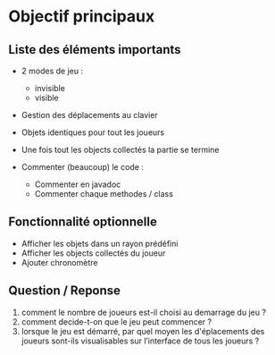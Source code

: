 # Objectif principaux

## Liste des éléments importants
* 2 modes de jeu : 
    * invisible
    * visible
    
* Gestion des déplacements au clavier
* Objets identiques pour tout les joueurs
* Une fois tout les objects collectés la partie se termine
* Commenter (beaucoup) le code :
    * Commenter en javadoc
    * Commenter chaque methodes / class

## Fonctionnalité optionnelle

* Afficher les objets dans un rayon prédéfini
* Afficher les objects collectés du joueur
* Ajouter chronomètre

## Question / Reponse
1. comment le nombre de joueurs est-il choisi au demarrage du jeu ?
1. comment decide-t-on que le jeu peut commencer ?
1. lorsque le jeu est démarré, par quel moyen les d'éplacements des joueurs sont-ils visualisables sur l’interface de tous les joueurs ?

